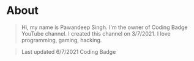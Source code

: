 # About
> Hi, my name is Pawandeep Singh. I'm the owner of Coding Badge YouTube channel.
> I created this channel on 3/7/2021. I love programming, gaming, hacking.

> Last updated 6/7/2021
> Coding Badge
